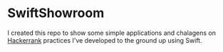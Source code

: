 # SwiftShowroom

I created this repo to show some simple applications and chalagens on [Hackerrank](https://www.hackerrank.com/lynnsouz) practices I've developed to the ground  up using Swift.
